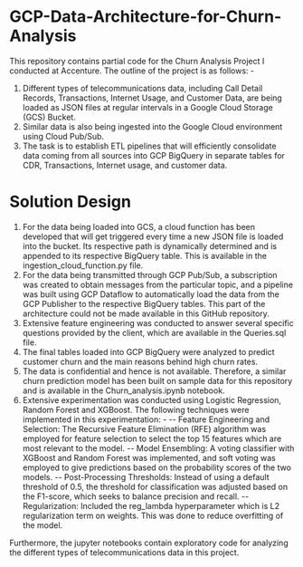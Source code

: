 # GCP-Data-Architecture-for-Churn-Analysis
This repository contains partial code for the Churn Analysis Project I conducted at Accenture. The outline of the project is as follows: -

1. Different types of telecommunications data, including Call Detail Records, Transactions, Internet Usage, and Customer Data, are being loaded as JSON files at regular intervals in a Google Cloud Storage (GCS) Bucket. 
2. Similar data is also being ingested into the Google Cloud environment using Cloud Pub/Sub.
3. The task is to establish ETL pipelines that will efficiently consolidate data coming from all sources into GCP BigQuery in separate tables for CDR, Transactions, Internet usage, and customer data.


# Solution Design
1. For the data being loaded into GCS, a cloud function has been developed that will get triggered every time a new JSON file is loaded into the bucket. Its respective path is dynamically determined and is appended to its respective BigQuery table. This is available in the ingestion_cloud_function.py file.
2. For the data being transmitted through GCP Pub/Sub, a subscription was created to obtain messages from the particular topic, and a pipeline was built using GCP Dataflow to automatically load the data from the GCP Publisher to the respective BigQuery tables. This part of the architecture could not be made available in this GitHub repository.
3. Extensive feature engineering was conducted to answer several specific questions provided by the client, which are available in the Queries.sql file. 
4. The final tables loaded into GCP BigQuery were analyzed to predict customer churn and the main reasons behind high churn rates.
5. The data is confidential and hence is not available. Therefore, a similar churn prediction model has been built on sample data for this repository and is available in the Churn_analysis.ipynb notebook.
6. Extensive experimentation was conducted using Logistic Regression, Random Forest and XGBoost. The following techniques were implemented in this experimentation: -
-- Feature Engineering and Selection: The Recursive Feature Elimination (RFE) algorithm was employed for feature selection to select the top 15 features which are most relevant to the model.
-- Model Ensembling: A voting classifier with XGBoost and Random Forest was implemented, and soft voting was employed to give predictions based on the probability scores of the two models.
-- Post-Processing Thresholds: Instead of using a default threshold of 0.5, the threshold for classification was adjusted based on the F1-score, which seeks to balance precision and recall.
-- Regularization: Included the reg_lambda hyperparameter which is L2 regularization term on weights. This was done to reduce overfitting of the model.

Furthermore, the jupyter notebooks contain exploratory code for analyzing the different types of telecommunications data in this project.

